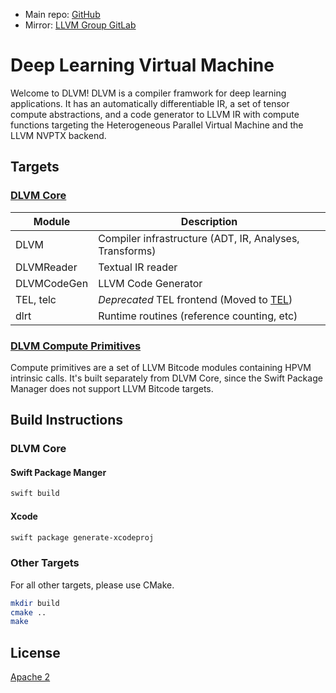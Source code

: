 - Main repo: [GitHub](https://github.com/rxwei/DLVM)
- Mirror: [LLVM Group GitLab](https://gitlab-beta.engr.illinois.edu/llvm/dlvm)

# Deep Learning Virtual Machine

Welcome to DLVM! DLVM is a compiler framwork for deep learning applications. It
has an automatically differentiable IR, a set of tensor compute abstractions,
and a code generator to LLVM IR with compute functions targeting the
Heterogeneous Parallel Virtual Machine and the LLVM NVPTX backend.

## Targets

### [DLVM Core](Sources)

| Module      | Description                                                              |
|-------------|--------------------------------------------------------------------------|
| DLVM        | Compiler infrastructure (ADT, IR, Analyses, Transforms)                  |
| DLVMReader  | Textual IR reader                                                        |
| DLVMCodeGen | LLVM Code Generator                                                      |
| TEL, telc   | *Deprecated* TEL frontend (Moved to [TEL](https://github.com/rxwei/TEL)) |
| dlrt        | Runtime routines (reference counting, etc)                               |

### [DLVM Compute Primitives](Compute)

Compute primitives are a set of LLVM Bitcode modules containing HPVM intrinsic
calls. It's built separately from
DLVM Core, since the Swift Package Manager does not support LLVM Bitcode targets.

## Build Instructions

### DLVM Core

#### Swift Package Manger

```bash
swift build
```

#### Xcode

```bash
swift package generate-xcodeproj
```

### Other Targets

For all other targets, please use CMake.

```bash
mkdir build
cmake ..
make
```

## License

[Apache 2](LICENSE)
